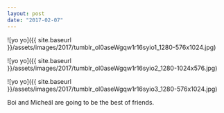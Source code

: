 ```yaml
---
layout: post
date: "2017-02-07"
---
```


![yo yo]({{ site.baseurl }}/assets/images/2017/tumblr_ol0aseWgqw1r16syio1_1280-576x1024.jpg)

![yo yo]({{ site.baseurl }}/assets/images/2017/tumblr_ol0aseWgqw1r16syio2_1280-1024x576.jpg)

![yo yo]({{ site.baseurl }}/assets/images/2017/tumblr_ol0aseWgqw1r16syio3_1280-576x1024.jpg)

Boi and Micheál are going to be the best of friends.
